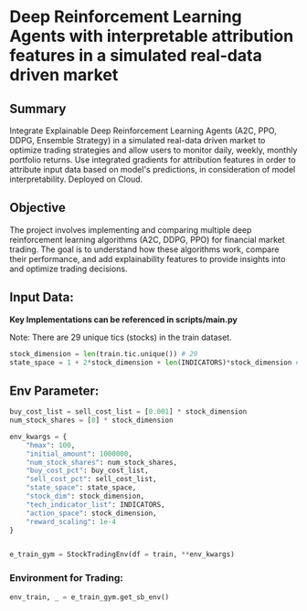 # Deep Reinforcement Learning Agents with interpretable attribution features in a simulated real-data driven market

## Summary
Integrate Explainable Deep Reinforcement Learning Agents (A2C, PPO, DDPG, Ensemble Strategy) in a simulated real-data driven market to optimize trading strategies and allow users to monitor daily, weekly, monthly portfolio returns. 
Use integrated gradients for attribution features in order to attribute input data based on model's predictions, in consideration of model interpretability. 
Deployed on Cloud.

## Objective
The project involves implementing and comparing multiple deep reinforcement learning algorithms (A2C, DDPG, PPO) for financial market trading. The goal is to understand how these algorithms work, compare their performance, and add explainability features to provide insights into and optimize trading decisions.

## Input Data:
**Key Implementations can be referenced in scripts/main.py**

Note: There are 29 unique tics (stocks) in the train dataset.

```python
stock_dimension = len(train.tic.unique()) # 29
state_space = 1 + 2*stock_dimension + len(INDICATORS)*stock_dimension # 291
```
## Env Parameter:
```python
buy_cost_list = sell_cost_list = [0.001] * stock_dimension
num_stock_shares = [0] * stock_dimension

env_kwargs = {
    "hmax": 100,
    "initial_amount": 1000000,
    "num_stock_shares": num_stock_shares,
    "buy_cost_pct": buy_cost_list,
    "sell_cost_pct": sell_cost_list,
    "state_space": state_space,
    "stock_dim": stock_dimension,
    "tech_indicator_list": INDICATORS,
    "action_space": stock_dimension,
    "reward_scaling": 1e-4
}


e_train_gym = StockTradingEnv(df = train, **env_kwargs)
```
### Environment for Trading:
```python
env_train, _ = e_train_gym.get_sb_env()
```
